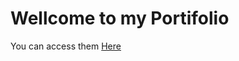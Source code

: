# Wellcome to my Portifolio

You can access them <a href="https://portifolio-one-alpha.vercel.app/">Here</a>

